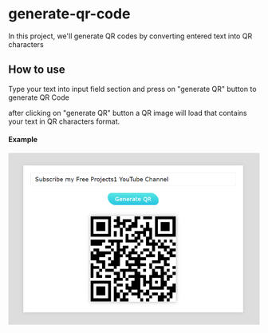 # generate-qr-code
In this project, we'll generate QR codes by converting entered text into QR characters

<h2>How to use</h2>
<p>Type your text into input field section and press on "generate QR" button to generate QR Code</p>
<p>after clicking on "generate QR" button a QR image will load that contains your text in QR characters format.</p>
<h4>Example</h4>
<img src="https://github.com/BHOLU-SINGH/generate-qr-code/blob/master/output-img.png" />
